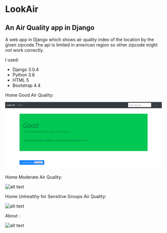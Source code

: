# LookAir
## An Air Quality app in Django
A web app in Django which shows air quality index of the location by the given zipcode.The api is limited in american region so other zipcode might not work correctly.

I used:
* Django 3.0.4
* Python 3.8
* HTML 5
* Bootstrap 4.4

Home Good Air Quality:

![alt text](https://github.com/n1az/LookAir/blob/master/lookair/templates/Screenshots/Home_Good.PNG)

Home Moderate Air Quality:

![alt text](https://github.com/n1az/LookAir/tree/master/lookair/templates/Screenshots/Home_Mod.PNG)

Home Unhealthy for Sensitive Groups Air Quality:

![alt text](https://github.com/n1az/LookAir/tree/master/lookair/templates/Screenshots/Home_usg.PNG)

About :

![alt text](https://github.com/n1az/LookAir/tree/master/lookair/templates/Screenshots/About.PNG)
